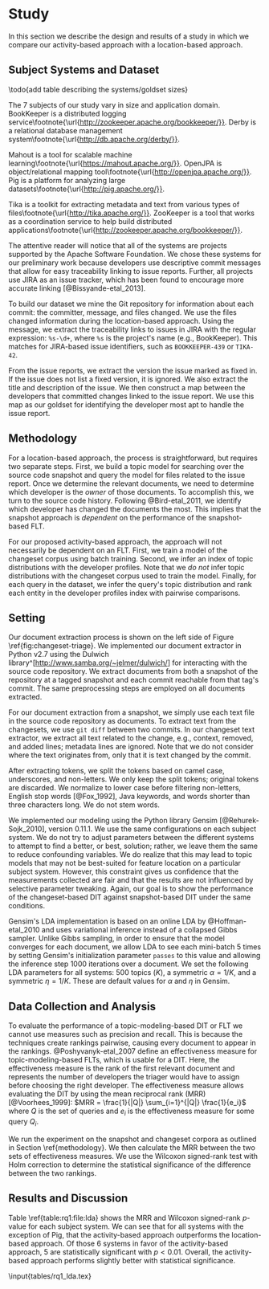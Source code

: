 # Study

In this section we describe the design and results of a study in which we
compare our activity-based approach with a location-based approach.

## Subject Systems and Dataset

\todo{add table describing the systems/goldset sizes}

The 7 subjects of our study vary in size and application domain.
BookKeeper is a distributed logging service\footnote{\url{http://zookeeper.apache.org/bookkeeper/}}.
Derby is a relational database management system\footnote{\url{http://db.apache.org/derby/}}.
<!--Lucene is an information retrieval
library\footnote{\url{http://lucene.apache.org/core/}}.-->
Mahout is a tool for scalable machine learning\footnote{\url{https://mahout.apache.org/}}.
OpenJPA is object/relational mapping tool\footnote{\url{http://openjpa.apache.org/}}.
Pig is a platform for analyzing large datasets\footnote{\url{http://pig.apache.org/}}.
<!--Solr is a search
platform\footnote{\url{http://lucene.apache.org/solr/}}.-->
Tika is a toolkit for extracting metadata and text from various types of files\footnote{\url{http://tika.apache.org/}}.
ZooKeeper is a tool that works as a coordination service to help build distributed applications\footnote{\url{http://zookeeper.apache.org/bookkeeper/}}.

The attentive reader will notice that all of the systems are projects
supported by the Apache Software Foundation. We chose these systems for our
preliminary work because developers use descriptive commit messages that allow
for easy traceability linking to issue reports. Further, all projects use JIRA
as an issue tracker, which has been found to encourage more accurate linking
[@Bissyande-etal_2013].

To build our dataset we mine the Git repository for information about each
commit: the committer, message, and files changed. We use the files changed
information during the location-based approach. Using the message, we extract
the traceability links to issues in JIRA with the regular expression: `%s-\d+`,
where `%s` is the project's name (e.g., BookKeeper). This matches for
JIRA-based issue identifiers, such as `BOOKKEEPER-439` or `TIKA-42`.

From the issue reports, we extract the version the issue marked as fixed in. If
the issue does not list a fixed version, it is ignored. We also extract the
title and description of the issue. We then construct a map between the
developers that committed changes linked to the issue report. We use this map
as our goldset for identifying the developer most apt to handle the issue
report.

## Methodology

For a location-based approach, the process is straightforward, but requires two
separate steps. First, we build a topic model for searching over the source
code snapshot and query the model for files related to the issue report. Once
we determine the relevant documents, we need to determine which developer is
the *owner* of those documents. To accomplish this, we turn to the source code
history. Following @Bird-etal_2011, we identify which developer has changed the
documents the most. This implies that the snapshot approach is *dependent* on
the performance of the snapshot-based FLT.

For our proposed activity-based approach, the approach will not necessarily be
dependent on an FLT. First, we train a model of the changeset corpus using
batch training.  Second, we infer an index of topic distributions with the
developer profiles.  Note that we *do not* infer topic distributions with the
changeset corpus used to train the model. Finally, for each query in the
dataset, we infer the query's topic distribution and rank each entity in the
developer profiles index with pairwise comparisons.

## Setting

Our document extraction process is shown on the left side of
Figure \ref{fig:changeset-triage}. We implemented our document extractor in
Python v2.7 using the Dulwich library^[<http://www.samba.org/~jelmer/dulwich/>]
for interacting with the source code repository. We extract documents from both
a snapshot of the repository at a tagged snapshot and each commit reachable
from that tag's commit. The same preprocessing steps are employed on all
documents extracted.

For our document extraction from a snapshot, we simply use each text file in
the source code repository as documents. To extract text from the changesets,
we use `git diff` between two commits. In our changeset text extractor, we
extract all text related to the change, e.g., context, removed, and added
lines; metadata lines are ignored. Note that we do not consider where the text
originates from, only that it is text changed by the commit.

After extracting tokens, we split the tokens based on camel case, underscores,
and non-letters. We only keep the split tokens; original tokens are discarded.
We normalize to lower case before filtering non-letters, English stop
words [@Fox_1992], Java keywords, and words shorter than three characters
long. We do not stem words.

We implemented our modeling using the Python library Gensim
[@Rehurek-Sojk_2010], version 0.11.1. We use the same configurations on each
subject system.  We do not try to adjust parameters between the different
systems to attempt to find a better, or best, solution; rather, we leave them
the same to reduce confounding variables.  We do realize that this may lead to
topic models that may not be best-suited for feature location on a particular
subject system. However, this constraint gives us confidence that the
measurements collected are fair and that the results are not influenced by
selective parameter tweaking. Again, our goal is to show the performance of the
changeset-based DIT against snapshot-based DIT under the same conditions.

Gensim's LDA implementation is based on an online LDA by @Hoffman-etal_2010 and
uses variational inference instead of a collapsed Gibbs sampler.  Unlike Gibbs
sampling, in order to ensure that the model converges for each document, we
allow LDA to see each mini-batch $5$ times by setting Gensim's initialization
parameter `passes` to this value and allowing the inference step $1000$
iterations over a document.  We set the following LDA parameters for all
systems: $500$ topics ($K$), a symmetric $\alpha=1/K$, and a symmetric
$\eta=1/K$.  These are default values for $\alpha$ and $\eta$ in Gensim.

## Data Collection and Analysis

To evaluate the performance of a topic-modeling-based DIT or FLT we cannot use
measures such as precision and recall. This is because the techniques create
rankings pairwise, causing every document to appear in the rankings.
@Poshyvanyk-etal_2007 define an effectiveness measure for topic-modeling-based
FLTs, which is usable for a DIT. Here, the effectiveness measure is the rank of
the first relevant document and represents the number of developers the triager
would have to assign before choosing the right developer. The effectiveness
measure allows evaluating the DIT by using the mean reciprocal rank (MRR)
[@Voorhees_1999]: $MRR = \frac{1}{|Q|} \sum_{i=1}^{|Q|} \frac{1}{e_i}$
where $Q$ is the set of queries and $e_i$ is the effectiveness measure for some
query $Q_i$.

We run the experiment on the snapshot and changeset corpora as outlined in
Section \ref{methodology}. We then calculate the MRR between the two sets of
effectiveness measures. We use the Wilcoxon signed-rank test with Holm
correction to determine the statistical significance of the difference between
the two rankings.

## Results and Discussion

Table \ref{table:rq1:file:lda} shows the MRR and Wilcoxon signed-rank $p$-value
for each subject system. We can see that for all systems with the exception of
Pig, that the activity-based approach outperforms the location-based approach.
Of those 6 systems in favor of the activity-based approach, 5 are statistically
significant with $p < 0.01$. Overall, the activity-based approach performs
slightly better with statistical significance.

\input{tables/rq1_lda.tex}

